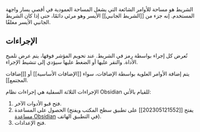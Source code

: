 الشريط هو مساحة للأوامر الشائعة التي يشغل المساحة العمودية في أقصي يسار واجهة المستخدم. إنه جزء من [[الشريط الجانبي]] الأيسر وهو مرئي دائمًا، حتى إذا كان الشريط الجانبي الأيسر مغلقًا.

## الإجراءات

تُعرض كل إجراء بواسطة رمز في الشريط. عند تحويم المؤشر فوقها، يتم عرض تلميح الأداة. والنقر عليها أو الضغط عليها سيؤدي إلى تنشيط الإجراء.

يتم إضافة الأوامر العلوية بواسطة الإضافات، سواء [[الإضافات الأساسية]] أو [[إضافات المجتمع]].

الإجراءات الثلاثة السفلية هي إجراءات نظام Obsidian للقيام بالأتي:

1. فتح قبو الأدوات الآخر.
2. الحصول على المساعدة (يفتح [[202305121552]] على تطبيق سطح المكتب ويفتح [مساعدة Obsidian](https://help.obsidian.md/Obsidian/Index) في التطبيق الهاتف).
3. فتح الإعدادات.

